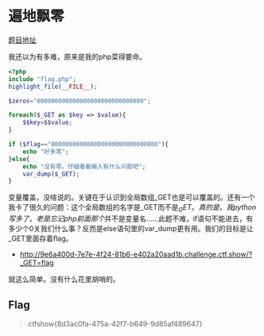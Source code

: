 # 遍地飘零

[题目地址](https://ctf.show/challenges#%E9%81%8D%E5%9C%B0%E9%A3%98%E9%9B%B6-3881)

我还以为有多难，原来是我的php菜得要命。

```php
<?php
include "flag.php";
highlight_file(__FILE__);

$zeros="000000000000000000000000000000";

foreach($_GET as $key => $value){
    $$key=$$value;
}

if ($flag=="000000000000000000000000000000"){
    echo "好多零";
}else{
    echo "没有零，仔细看看输入有什么问题吧";
    var_dump($_GET);
}
```

变量覆盖，没啥说的。关键在于认识到全局数组_GET也是可以覆盖的。还有一个我卡了很久的问题：这个全局数组的名字是_GET而不是$_GET。真的是，我python写多了，老是忘记php前面那个$并不是变量名……此题不难，if语句不能进去，有多少个0关我们什么事？反而是else语句里的var_dump更有用。我们的目标是让_GET里面存着flag。

- http://9e6a400d-7e7e-4f24-81b6-e402a20aad1b.challenge.ctf.show/?_GET=flag

就这么简单。没有什么花里胡哨的。

## Flag
> ctfshow{8d3ac0fa-475a-42f7-b649-9d85af489647}